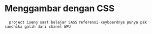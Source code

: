 # Menggambar dengan CSS
`  project iseng saat belajar SASS`
   `referensi keyboardnya punya pak sandhika galih dari chanel WPU`

